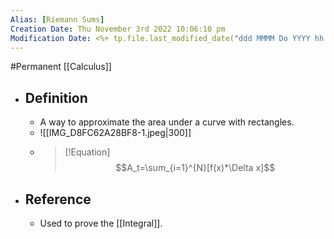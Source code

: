```yaml
---
Alias: [Riemann Sums]
Creation Date: Thu November 3rd 2022 10:06:10 pm 
Modification Date: <%+ tp.file.last_modified_date("ddd MMMM Do YYYY hh:mm:ss a") %>
---
```

#Permanent [[Calculus]]

- ## Definition
	- A way to approximate the area under a curve with rectangles.
	- ![[IMG_D8FC62A28BF8-1.jpeg|300]]
	- > [!Equation]
	  > $$A_t=\sum_{i=1}^{N}[f(x)*\Delta x]$$
- ## Reference
	- Used to prove the [[Integral]].